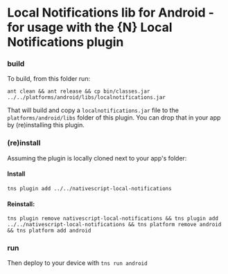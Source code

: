 # Local Notifications lib for Android - for usage with the {N} Local Notifications plugin

### build
To build, from this folder run:

`ant clean && ant release && cp bin/classes.jar ../../platforms/android/libs/localnotifications.jar`

That will build and copy a `localnotifications.jar` file to the `platforms/android/libs` folder of this plugin.
You can drop that in your app by (re)installing this plugin.


### (re)install
Assuming the plugin is locally cloned next to your app's folder:

#### Install

`tns plugin add ../../nativescript-local-notifications`

#### Reinstall:

`tns plugin remove nativescript-local-notifications && tns plugin add ../../nativescript-local-notifications && tns platform remove android && tns platform add android`


### run
Then deploy to your device with `tns run android`
